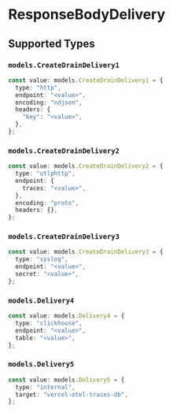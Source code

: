 # ResponseBodyDelivery


## Supported Types

### `models.CreateDrainDelivery1`

```typescript
const value: models.CreateDrainDelivery1 = {
  type: "http",
  endpoint: "<value>",
  encoding: "ndjson",
  headers: {
    "key": "<value>",
  },
};
```

### `models.CreateDrainDelivery2`

```typescript
const value: models.CreateDrainDelivery2 = {
  type: "otlphttp",
  endpoint: {
    traces: "<value>",
  },
  encoding: "proto",
  headers: {},
};
```

### `models.CreateDrainDelivery3`

```typescript
const value: models.CreateDrainDelivery3 = {
  type: "syslog",
  endpoint: "<value>",
  secret: "<value>",
};
```

### `models.Delivery4`

```typescript
const value: models.Delivery4 = {
  type: "clickhouse",
  endpoint: "<value>",
  table: "<value>",
};
```

### `models.Delivery5`

```typescript
const value: models.Delivery5 = {
  type: "internal",
  target: "vercel-otel-traces-db",
};
```

